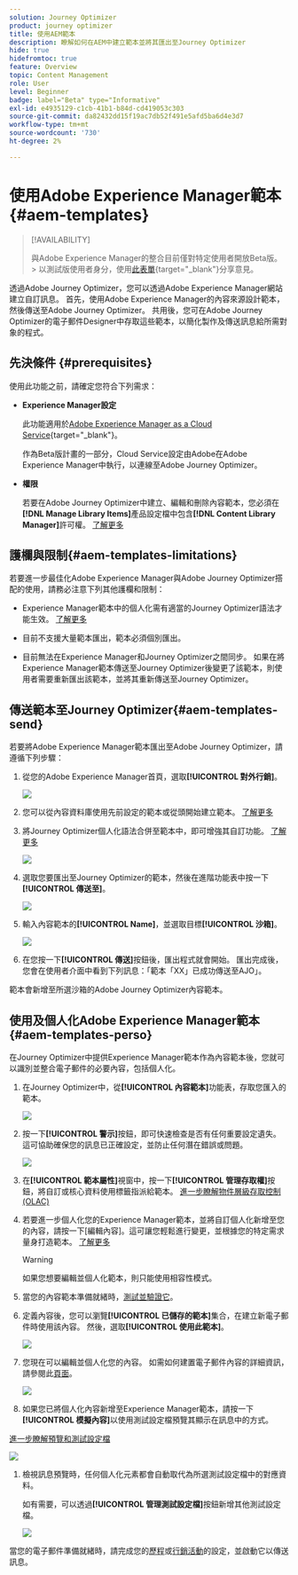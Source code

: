 ```yaml
---
solution: Journey Optimizer
product: journey optimizer
title: 使用AEM範本
description: 瞭解如何在AEM中建立範本並將其匯出至Journey Optimizer
hide: true
hidefromtoc: true
feature: Overview
topic: Content Management
role: User
level: Beginner
badge: label="Beta" type="Informative"
exl-id: e4935129-c1cb-41b1-b84d-cd419053c303
source-git-commit: da82432dd15f19ac7db52f491e5afd5ba6d4e3d7
workflow-type: tm+mt
source-wordcount: '730'
ht-degree: 2%

---
```


# 使用Adobe Experience Manager範本 {#aem-templates}

>[!AVAILABILITY]
>
>與Adobe Experience Manager的整合目前僅對特定使用者開放Beta版。
>&#x200B;> 以測試版使用者身分，使用[此表單](https://forms.office.com/pages/responsepage.aspx?id=Wht7-jR7h0OUrtLBeN7O4Wf0cbVTQ3tCpW_unE-w8-JUN1FaNlAzNkhPSUdaSkJXVFRCNTRJNVRFSy4u){target="_blank"}分享意見。

透過Adobe Journey Optimizer，您可以透過Adobe Experience Manager網站建立自訂訊息。 首先，使用Adobe Experience Manager的內容來源設計範本，然後傳送至Adobe Journey Optimizer。 共用後，您可在Adobe Journey Optimizer的電子郵件Designer中存取這些範本，以簡化製作及傳送訊息給所需對象的程式。

## 先決條件 {#prerequisites}

使用此功能之前，請確定您符合下列需求：

* **Experience Manager設定**

  此功能適用於[Adobe Experience Manager as a Cloud Service](https://experienceleague.adobe.com/docs/experience-manager-cloud-service/content/overview/introduction.html?lang=zh-Hant){target="_blank"}。

  作為Beta版計畫的一部分，Cloud Service設定由Adobe在Adobe Experience Manager中執行，以連線至Adobe Journey Optimizer。

* **權限**

  若要在Adobe Journey Optimizer中建立、編輯和刪除內容範本，您必須在&#x200B;**[!DNL Manage Library Items]**&#x200B;產品設定檔中包含&#x200B;**[!DNL Content Library Manager]**&#x200B;許可權。 [了解更多](../administration/ootb-product-profiles.md#content-library-manager)

## 護欄與限制{#aem-templates-limitations}

若要進一步最佳化Adobe Experience Manager與Adobe Journey Optimizer搭配的使用，請務必注意下列其他護欄和限制：

* Experience Manager範本中的個人化需有適當的Journey Optimizer語法才能生效。 [了解更多](../personalization/personalization-syntax.md)

* 目前不支援大量範本匯出，範本必須個別匯出。

* 目前無法在Experience Manager和Journey Optimizer之間同步。 如果在將Experience Manager範本傳送至Journey Optimizer後變更了該範本，則使用者需要重新匯出該範本，並將其重新傳送至Journey Optimizer。

## 傳送範本至Journey Optimizer{#aem-templates-send}

若要將Adobe Experience Manager範本匯出至Adobe Journey Optimizer，請遵循下列步驟：

1. 從您的Adobe Experience Manager首頁，選取&#x200B;**[!UICONTROL 對外行銷]**。

   ![](assets/aem-outbound-menu.png)

1. 您可以從內容資料庫使用先前設定的範本或從頭開始建立範本。 [了解更多](https://experienceleague.adobe.com/docs/experience-manager-65/authoring/authoring/managing-pages.html?lang=zh-Hant#creating-a-new-page)

1. 將Journey Optimizer個人化語法合併至範本中，即可增強其自訂功能。 [了解更多](../personalization/personalization-syntax.md)

   ![](assets/aem_ajo_4.png)

1. 選取您要匯出至Journey Optimizer的範本，然後在進階功能表中按一下&#x200B;**[!UICONTROL 傳送至]**。

   ![](assets/aem-advanced-menu.png)

1. 輸入內容範本的&#x200B;**[!UICONTROL Name]**，並選取目標&#x200B;**[!UICONTROL 沙箱]**。

   ![](assets/aem-send-template-settings.png)

1. 在您按一下&#x200B;**[!UICONTROL 傳送]**&#x200B;按鈕後，匯出程式就會開始。 匯出完成後，您會在使用者介面中看到下列訊息：「範本「XX」已成功傳送至AJO」。

範本會新增至所選沙箱的Adobe Journey Optimizer內容範本。

## 使用及個人化Adobe Experience Manager範本{#aem-templates-perso}

在Journey Optimizer中提供Experience Manager範本作為內容範本後，您就可以識別並整合電子郵件的必要內容，包括個人化。

1. 在Journey Optimizer中，從&#x200B;**[!UICONTROL 內容範本]**&#x200B;功能表，存取您匯入的範本。

   ![](assets/aem_ajo_1.png)

1. 按一下&#x200B;**[!UICONTROL 警示]**&#x200B;按鈕，即可快速檢查是否有任何重要設定遺失。 這可協助確保您的訊息已正確設定，並防止任何潛在錯誤或問題。

   ![](assets/aem_ajo_2.png)

1. 在&#x200B;**[!UICONTROL 範本屬性]**&#x200B;視窗中，按一下&#x200B;**[!UICONTROL 管理存取權]**&#x200B;按鈕，將自訂或核心資料使用標籤指派給範本。 [進一步瞭解物件層級存取控制(OLAC)](../administration/object-based-access.md)

1. 若要進一步個人化您的Experience Manager範本，並將自訂個人化新增至您的內容，請按一下[編輯內容]。**&#x200B;** 這可讓您輕鬆進行變更，並根據您的特定需求量身打造範本。 [了解更多](../email/get-started-email-design.md)

   >[!WARNING]
   >
   > 如果您想要編輯並個人化範本，則只能使用相容性模式。

1. 當您的內容範本準備就緒時，[測試並驗證它](../content-management/content-templates.md#test-template)。

1. 定義內容後，您可以瀏覽&#x200B;**[!UICONTROL 已儲存的範本]**&#x200B;集合，在建立新電子郵件時使用該內容。 然後，選取&#x200B;**[!UICONTROL 使用此範本]**。

   ![](assets/aem_ajo_3.png)

1. 您現在可以編輯並個人化您的內容。 如需如何建置電子郵件內容的詳細資訊，請參閱此[頁面](../email/content-from-scratch.md)。

   ![](assets/aem_ajo_5.png)

1. 如果您已將個人化內容新增至Experience Manager範本，請按一下&#x200B;**[!UICONTROL 模擬內容]**&#x200B;以使用測試設定檔預覽其顯示在訊息中的方式。

[進一步瞭解預覽和測試設定檔](../content-management/preview-test.md)

   ![](assets/aem_ajo_6.png)

1. 檢視訊息預覽時，任何個人化元素都會自動取代為所選測試設定檔中的對應資料。

   如有需要，可以透過&#x200B;**[!UICONTROL 管理測試設定檔]**&#x200B;按鈕新增其他測試設定檔。

   ![](assets/aem_ajo_7.png)

當您的電子郵件準備就緒時，請完成您的[歷程](../building-journeys/journey-gs.md)或[行銷活動](../campaigns/create-campaign.md)的設定，並啟動它以傳送訊息。
